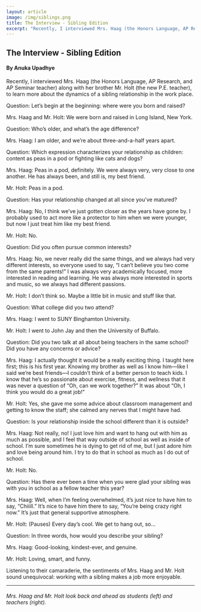 ```yaml
---
layout: article
image: /img/siblings.png
title: The Interview - Sibling Edition
excerpt: "Recently, I interviewed Mrs. Haag (the Honors Language, AP Research, and AP Seminar teacher) along with her brother Mr. Holt (the new P.E. teacher), to learn more about the dynamics of a sibling relationship in the work place."
---
```


<h2>The Interview - Sibling Edition</h2>
<h4>By Anuka Upadhye</h4>

Recently, I interviewed Mrs. Haag (the Honors Language, AP Research, and AP Seminar teacher) along with her brother Mr. Holt (the new P.E. teacher), to learn more about the dynamics of a sibling relationship in the work place. 

Question: Let’s begin at the beginning: where were you born and raised? 

Mrs. Haag and Mr. Holt: We were born and raised in Long Island, New York. 

Question: Who’s older, and what’s the age difference? 

Mrs. Haag: I am older, and we’re about three-and-a-half years apart. 

Question: Which expression characterizes your relationship as children: content as peas in a pod or fighting like cats and dogs? 

Mrs. Haag: Peas in a pod, definitely. We were always very, very close to one another. He has always been, and still is, my best friend.

Mr. Holt: Peas in a pod. 

Question: Has your relationship changed at all since you’ve matured? 

Mrs. Haag: No, I think we’ve just gotten closer as the years have gone by. I probably used to act more like a protector to him when we were younger, but now I just treat him like my best friend. 

Mr. Holt:  No.

Question:  Did you often pursue common interests?

Mrs. Haag: No, we never really did the same things, and we always had very different interests, so everyone used to say, “I can’t believe you two come from the same parents!” I was always very academically focused, more interested in reading and learning. He was always more interested in sports and music, so we always had different passions. 

Mr. Holt: I don’t think so. Maybe a little bit in music and stuff like that. 

Question:  What college did you two attend? 

Mrs. Haag: I went to SUNY Binghamton University. 

Mr. Holt: I went to John Jay and then the University of Buffalo. 

Question: Did you two talk at all about being teachers in the same school? Did you have any concerns or advice?

Mrs. Haag: I actually thought it would be a really exciting thing. I taught here first; this is his first year. Knowing my brother as well as I know him—like I said we’re best friends—I couldn’t think of a better person to teach kids. I know that he’s so passionate about exercise, fitness, and wellness that it was never a question of “Oh, can we work together?” It was about “Oh, I think you would do a great job!”

Mr. Holt: Yes, she gave me some advice about classroom management and getting to know the staff; she calmed any nerves that I might have had. 

Question: Is your relationship inside the school different than it is outside? 

Mrs. Haag: Not really, no! I just love him and want to hang out with him as much as possible, and I feel that way outside of school as well as inside of school. I’m sure sometimes he is dying to get rid of me, but I just adore him and love being around him. I try to do that in school as much as I do out of school. 

Mr. Holt: No.

Question: Has there ever been a time when you were glad your sibling was with you in school as a fellow teacher this year? 

Mrs. Haag: Well, when I’m feeling overwhelmed, it’s just nice to have him to say, “Chiiill.” It’s nice to have him there to say, “You’re being crazy right now.” It’s just that general supportive atmosphere. 

Mr. Holt: (Pauses) Every day’s cool. We get to hang out, so… 

Question: In three words, how would you describe your sibling?

Mrs. Haag: Good-looking, kindest-ever, and genuine. 

Mr. Holt: Loving, smart, and funny.

Listening to their camaraderie, the sentiments of Mrs. Haag and Mr. Holt sound unequivocal: working with a sibling makes a job more enjoyable. 

<hr style="border-color:#7D7D7D;height:0.5px;">

<h6> Mrs. Haag and Mr. Holt look back and ahead as students (left) and teachers (right). </h6>
